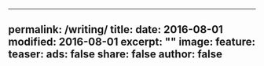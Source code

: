 
---
permalink: /writing/
title:
date: 2016-08-01
modified: 2016-08-01
excerpt: ""
image:
  feature: 
  teaser: 
ads: false
share: false
author: false
---
